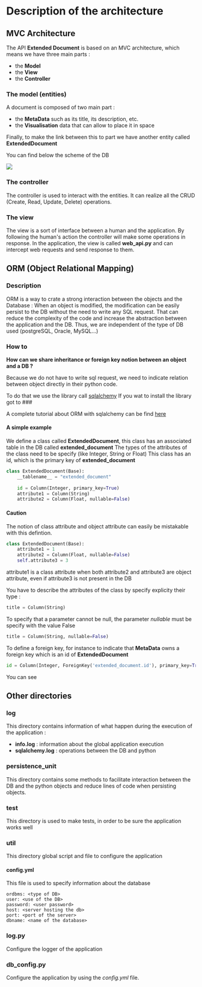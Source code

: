 # Description of the architecture

## MVC Architecture

The API **Extended Document** is based on an MVC architecture, which means 
we have three main parts :
- the **Model** 
- the **View**
- the **Controller**

### The model (entities)

A document is composed of two main part :
- the **MetaData** such as its title, its description, etc.
- the **Visualisation** data that can allow to place it in space

Finally, to make the link between this to part we have another entity 
called **ExtendedDocument**

You can find below the scheme of the DB

![](Pictures/DocumentTypeObjectClassDiagram.png)


### The controller

The controller is used to interact with the entities. It can realize all
the CRUD (Create, Read, Update, Delete) operations.

### The view

The view is a sort of interface between a human and the application. 
By following the human's action the controller will make some operations 
in response.
In the application, the view is called **web_api.py** and can intercept
web requests and send response to them.

## ORM (Object Relational Mapping)

### Description

ORM is a way to crate a strong interaction between the objects and the Database :
When an object is modified, the modification can be easily persist to the DB without the need
to write any SQL request. That can reduce the complexity of the code and increase 
the abstraction between the application and the DB. Thus, we are independent of the type
of DB used (postgreSQL, Oracle, MySQL...)

### How to

**How can we share inheritance or foreign key notion between an object and a DB ?**

Because we do not have to write sql request, we need to indicate relation between 
object directly in their python code. 

To do that we use the library call [sqlalchemy](htps://www.sqlalchemy.org)
If you wat to install the library got to ###

A complete tutorial about ORM with sqlalchemy can be find [here](https://docs.sqlalchemy.org/en/latest/orm/tutorial.html)

#### A simple example

We define a class called **ExtendedDocument**, this class has an associated table in the DB called **extended_document**
The types of the attributes of the class need to be specify (like Integer, String or Float)
This class has an id, which is the primary key of **extended_document**

```python
class ExtendedDocument(Base):
    __tablename__ = "extended_document"
    
    id = Column(Integer, primary_key=True)
    attribute1 = Column(String)
    attribute2 = Column(Float, nullable=False)
```

#### Caution

The notion of class attribute and object attribute can easily be mistakable with this defintion. 

```python
class ExtendedDocument(Base):
    attribute1 = 1
    attribute2 = Column(Float, nullable=False)
    self.attribute3 = 3
```

attribute1 is a class attribute when both attribute2 and attribute3 are object attribute, even if attribute3 is not present in the DB

You have to describe the attributes of the class by specify explicity their type :
```python
title = Column(String)
```

To specify that a parameter cannot be null, the parameter *nullable* must be specify with the value False
```python
title = Column(String, nullable=False)
```

To define a foreign key, for instance to indicate that **MetaData** owns a foreign key which is an id of **ExtendedDocument**
```python
id = Column(Integer, ForeignKey('extended_document.id'), primary_key=True)
```

You can see 

## Other directories

### log

This directory contains information of what happen during the execution of the application :
- **info.log** : information about the global application execution 
- **sqlalchemy.log** : operations between the DB and python

### persistence_unit

This directory contains some methods to facilitate interaction between the 
DB and the python objects and reduce lines of code when persisting objects.

### test

This directory is used to make tests, in order to be sure the application works well

### util

This directory global script and file to configure the application

#### config.yml

This file is used to specify information about the database

```
ordbms: <type of DB>
user: <use of the DB>
password: <user password>
host: <server hosting the db>
port: <port of the server>
dbname: <name of the database>
```

### log.py

Configure the logger of the application

### db_config.py

Configure the application by using the *config.yml* file. 
